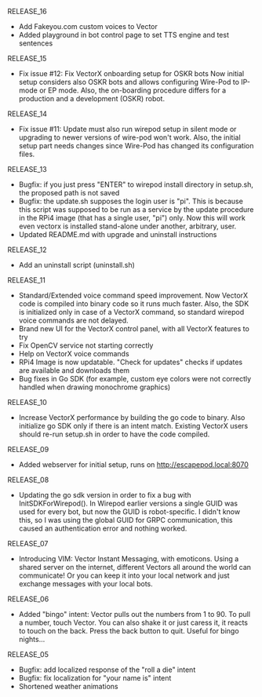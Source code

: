 RELEASE_16
- Add Fakeyou.com custom voices to Vector
- Added playground in bot control page to set TTS engine and test sentences

RELEASE_15
- Fix issue #12: Fix VectorX onboarding setup for OSKR bots
  Now initial setup considers also OSKR bots and allows configuring Wire-Pod to IP-mode or EP mode. Also, the
  on-boarding procedure differs for a production and a development (OSKR) robot.

RELEASE_14
- Fix issue #11: Update must also run wirepod setup in silent mode or upgrading to newer versions of 
  wire-pod won't work. Also, the initial setup part needs changes since Wire-Pod has changed its configuration
  files.

RELEASE_13
- Bugfix: if you just press "ENTER" to wirepod install directory in setup.sh, the proposed path is not saved
- Bugfix: the update.sh supposes the login user is "pi". This is because this script was supposed to be run 
  as a service by the update procedure in the RPi4 image (that has a single user, "pi") only. 
  Now this will work even vectorx is installed stand-alone under another, arbitrary, user. 
- Updated README.md with upgrade and uninstall instructions

RELEASE_12
- Add an uninstall script (uninstall.sh)

RELEASE_11
- Standard/Extended voice command speed improvement. Now VectorX code is compiled into binary code so it runs much faster. Also, the SDK is initialized only in case of a VectorX command, so standard wirepod voice commands are not delayed.
- Brand new UI for the VectorX control panel, with all VectorX features to try
- Fix OpenCV service not starting correctly
- Help on VectorX voice commands
- RPi4 Image is now updatable. "Check for updates" checks if updates are available and downloads them
- Bug fixes in Go SDK (for example, custom eye colors were not correctly handled when drawing monochrome graphics)

RELEASE_10
- Increase VectorX performance by building the go code to binary. Also initialize go SDK only if there is
  an intent match. Existing VectorX users should re-run setup.sh in order to have the code compiled.

RELEASE_09
- Added webserver for initial setup, runs on http://escapepod.local:8070 

RELEASE_08
- Updating the go sdk version in order to fix a bug with InitSDKForWirepod().
  In Wirepod earlier versions a single GUID was used for every bot, but now the GUID is robot-specific. 
  I didn't know this, so I was using the global GUID for GRPC communication, this caused an authentication
  error and nothing worked. 

RELEASE_07
- Introducing VIM: Vector Instant Messaging, with emoticons. Using a shared server on the internet, different Vectors 
all around the world can communicate! Or you can keep it into your local network and just exchange messages
with your local bots.

RELEASE_06
- Added "bingo" intent: Vector pulls out the numbers from 1 to 90. 
  To pull a number, touch Vector. You can also shake it or just caress it, it reacts to touch on
  the back. Press the back button to quit. Useful for bingo nights...

RELEASE_05
- Bugfix: add localized response of the "roll a die" intent
- Bugfix: fix localization for "your name is" intent
- Shortened weather animations
